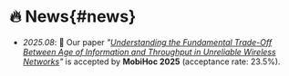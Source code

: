 # 🔥 News{#news}
- *2025.08*: 🎉 Our paper *"[Understanding the Fundamental Trade-Off Between Age of Information and Throughput in Unreliable Wireless Networks](https://www.sigmobile.org/mobihoc/2025/)"* is accepted by **MobiHoc 2025** (acceptance rate: 23.5%).

